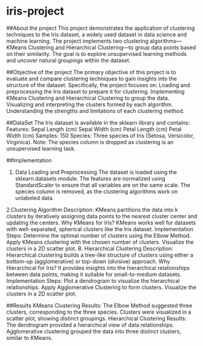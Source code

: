 # iris-project

##About the project
This project demonstrates the application of clustering techniques to the Iris dataset, a widely used dataset in data science and machine learning. The project implements two clustering algorithms—KMeans Clustering and Hierarchical Clustering—to group data points based on their similarity. The goal is to explore unsupervised learning methods and uncover natural groupings within the dataset.

##Objective of the project
The primary objective of this project is to evaluate and compare clustering techniques to gain insights into the structure of the dataset. Specifically, the project focuses on:
Loading and preprocessing the Iris dataset to prepare it for clustering.
Implementing KMeans Clustering and Hierarchical Clustering to group the data.
Visualizing and interpreting the clusters formed by each algorithm.
Understanding the strengths and limitations of each clustering method.

##DataSet
The Iris dataset is available in the sklearn library and contains:
Features:
Sepal Length (cm)
Sepal Width (cm)
Petal Length (cm)
Petal Width (cm)
Samples: 150
Species: Three species of Iris (Setosa, Versicolor, Virginica).
Note: The species column is dropped as clustering is an unsupervised learning task.

##Implementation
1. Data Loading and Preprocessing
The dataset is loaded using the sklearn.datasets module.
The features are normalized using StandardScaler to ensure that all variables are on the same scale.
The species column is removed, as the clustering algorithms work on unlabeled data.

2.Clustering Algorithm
Description:
KMeans partitions the data into k clusters by iteratively assigning data points to the nearest cluster center and updating the centers.
Why KMeans for Iris?
KMeans works well for datasets with well-separated, spherical clusters like the Iris dataset.
Implementation Steps:
Determine the optimal number of clusters using the Elbow Method.
Apply KMeans clustering with the chosen number of clusters.
Visualize the clusters in a 2D scatter plot.
B. Hierarchical Clustering
Description:
Hierarchical clustering builds a tree-like structure of clusters using either a bottom-up (agglomerative) or top-down (divisive) approach.
Why Hierarchical for Iris?
It provides insights into the hierarchical relationships between data points, making it suitable for small-to-medium datasets.
Implementation Steps:
Plot a dendrogram to visualize the hierarchical relationships.
Apply Agglomerative Clustering to form clusters.
Visualize the clusters in a 2D scatter plot.


##Results
KMeans Clustering Results:
The Elbow Method suggested three clusters, corresponding to the three species.
Clusters were visualized in a scatter plot, showing distinct groupings.
Hierarchical Clustering Results:
The dendrogram provided a hierarchical view of data relationships.
Agglomerative clustering grouped the data into three distinct clusters, similar to KMeans.

